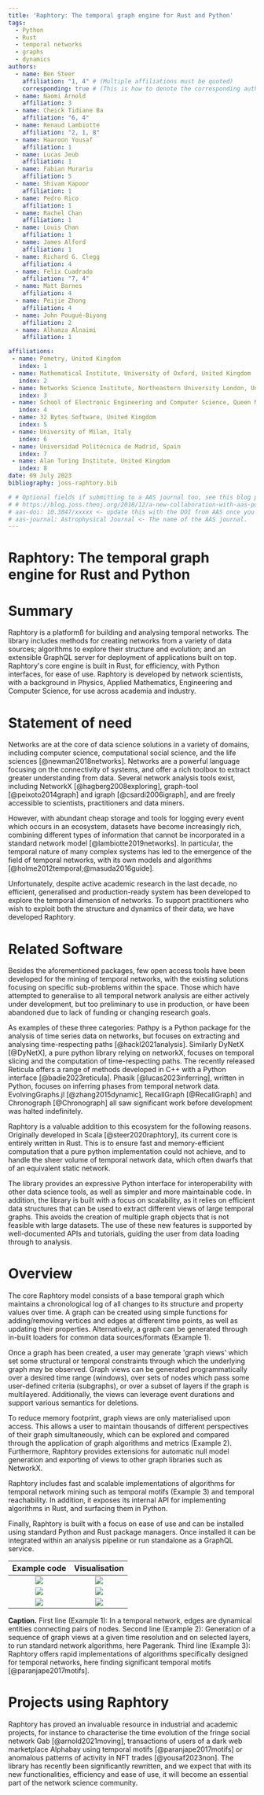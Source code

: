 ```yaml
---
title: 'Raphtory: The temporal graph engine for Rust and Python'
tags:
  - Python
  - Rust
  - temporal networks
  - graphs
  - dynamics
authors:
  - name: Ben Steer
    affiliation: "1, 4" # (Multiple affiliations must be quoted)
    corresponding: true # (This is how to denote the corresponding author)
  - name: Naomi Arnold
    affiliation: 3
  - name: Cheick Tidiane Ba
    affiliation: "6, 4"
  - name: Renaud Lambiotte
    affiliation: "2, 1, 8"
  - name: Haaroon Yousaf
    affiliation: 1
  - name: Lucas Jeub
    affiliation: 1
  - name: Fabian Murariu
    affiliation: 5
  - name: Shivam Kapoor
    affiliation: 1
  - name: Pedro Rico
    affiliation: 1
  - name: Rachel Chan
    affiliation: 1
  - name: Louis Chan
    affiliation: 1
  - name: James Alford
    affiliation: 1
  - name: Richard G. Clegg
    affiliation: 4
  - name: Felix Cuadrado
    affiliation: "7, 4"
  - name: Matt Barnes
    affiliation: 4
  - name: Peijie Zhong
    affiliation: 4
  - name: John Pougué-Biyong
    affiliation: 2
  - name: Alhamza Alnaimi
    affiliation: 1

affiliations:
 - name: Pometry, United Kingdom
   index: 1
 - name: Mathematical Institute, University of Oxford, United Kingdom
   index: 2
 - name: Networks Science Institute, Northeastern University London, United Kingdom
   index: 3
 - name: School of Electronic Engineering and Computer Science, Queen Mary University of London, United Kingdom
   index: 4
 - name: 32 Bytes Software, United Kingdom
   index: 5
 - name: University of Milan, Italy
   index: 6
 - name: Universidad Politécnica de Madrid, Spain
   index: 7
 - name: Alan Turing Institute, United Kingdom
   index: 8
date: 09 July 2023 
bibliography: joss-raphtory.bib

# # Optional fields if submitting to a AAS journal too, see this blog post:
# # https://blog.joss.theoj.org/2018/12/a-new-collaboration-with-aas-publishing
# aas-doi: 10.3847/xxxxx <- update this with the DOI from AAS once you know it.
# aas-journal: Astrophysical Journal <- The name of the AAS journal.
---
```

# Raphtory: The temporal graph engine for Rust and Python

# Summary

Raphtory is a platformß for building and analysing temporal networks. The library includes methods for creating networks from a variety of data sources; algorithms to explore their structure and evolution; and an extensible GraphQL server for deployment of applications built on top. Raphtory's core engine is built in Rust, for efficiency, with Python interfaces, for ease of use. Raphtory is developed by network scientists, with a background in Physics, Applied Mathematics, Engineering and Computer Science, for use across academia and industry. 


# Statement of need

Networks are at the core of data science solutions in a variety of domains, including computer science, computational social science, and the life sciences [@newman2018networks]. Networks are a powerful language focusing on the connectivity of systems, and offer a rich toolbox to extract greater understanding from data. Several network analysis tools exist, including NetworkX [@hagberg2008exploring], graph-tool [@peixoto2014graph]  and igraph [@csardi2006igraph], and are freely accessible to scientists, practitioners and data miners. 

However, with abundant cheap storage and tools for logging every event which occurs in an ecosystem, datasets have become increasingly rich, combining different types of information that cannot be incorporated in a standard network model [@lambiotte2019networks]. In particular, the temporal nature of many complex systems has led to the emergence of the field of temporal networks, with its own models and algorithms [@holme2012temporal;@masuda2016guide].

Unfortunately, despite active academic research in the last decade, no efficient, generalised and production-ready system has been developed to explore the temporal dimension of networks. To support practitioners who wish to exploit both the structure and dynamics of their data, we have developed Raphtory.

# Related Software

Besides the aforementioned packages, few open access tools have been developed for the mining of temporal networks, with the existing solutions focusing on specific sub-problems within the space. Those which have attempted to generalise to all temporal network analysis are either actively under development, but too preliminary to use in production, or have been abandoned due to lack of funding or changing research goals. 

As examples of these three categories: Pathpy is a Python package for the analysis of time series data on networks, but focuses on extracting and analysing time-respecting paths [@hackl2021analysis]. Similarly DyNetX [@DyNetX], a pure python library relying on networkX, focuses on temporal slicing and the computation of time-respecting paths. The recently released Reticula offers a range of methods developed in C++ with a Python interface [@badie2023reticula]. Phasik [@lucas2023inferring], written in Python, focuses on inferring phases from temporal network data. EvolvingGraphs.jl [@zhang2015dynamic], RecallGraph [@RecallGraph] and Chronograph [@Chronograph] all saw significant work before development was halted indefinitely.

Raphtory is a valuable addition to this ecosystem for the following reasons. Originally developed in Scala [@steer2020raphtory], its current core is entirely written in Rust. This is to ensure fast and memory-efficient computation that a pure python implementation could not achieve, and to handle the sheer volume of temporal network data, which often dwarfs that of an equivalent static network.

The library provides an expressive Python interface for interoperability with other data science tools, as well as simpler and more maintainable code. In addition, the library is built with a focus on scalability, as it relies on efficient data structures that can be used to extract different views of large temporal graphs. This avoids the creation of multiple graph objects that is not feasible with large datasets. The use of these new features is supported by well-documented APIs and tutorials, guiding the user from data loading through to analysis.


# Overview

The core Raphtory model consists of a base temporal graph which maintains a chronological log of all changes to its structure and property values over time. A graph can be created using simple functions for adding/removing vertices and edges at different time points, as well as updating their properties. Alternatively, a graph can be generated through in-built loaders for common data sources/formats (Example 1). 

Once a graph has been created, a user may generate 'graph views' which set some structural or temporal constraints through which the underlying graph may be observed. Graph views can be generated programmatically over a desired time range (windows), over sets of nodes which pass some user-defined criteria (subgraphs), or over a subset of layers if the graph is multilayered. Additionally, the views can leverage event durations and support various semantics for deletions.

To reduce memory footprint, graph views are only materialised upon access. This allows a user to maintain thousands of different perspectives of their graph simultaneously, which can be explored and compared through the application of graph algorithms and metrics (Example 2). Furthermore, Raphtory provides extensions for automatic null model generation and exporting of views to other graph libraries such as NetworkX.   

Raphtory includes fast and scalable implementations of algorithms for temporal network mining such as temporal motifs (Example 3) and temporal reachability. In addition, it exposes its internal API for implementing algorithms in Rust, and surfacing them in Python.

Finally, Raphtory is built with a focus on ease of use and can be installed using standard Python and Rust package managers. Once installed it can be integrated within an analysis pipeline or run standalone as a GraphQL service.


 Example code             |  Visualisation
:-------------------------:|:-------------------------:
![](https://hackmd.io/_uploads/ryHcEp6vn.png)|![](https://hackmd.io/_uploads/BJhzditwn.png)
![](https://hackmd.io/_uploads/B19CM6pvn.png)|![](https://hackmd.io/_uploads/ryNb_RTPh.png)
![](https://hackmd.io/_uploads/r1u8LTpvn.png)|![](https://hackmd.io/_uploads/HJb3uAgv2.png)
**Caption.** First line (Example 1): In a temporal network, edges are dynamical entities connecting pairs of nodes. Second line (Example 2): Generation of a sequence of graph views at a given time resolution and on selected layers, to run standard network algorithms, here Pagerank. Third line (Example 3): Raphtory  offers rapid implementations of algorithms specifically designed for temporal networks, here finding significant temporal motifs [@paranjape2017motifs].

# Projects using Raphtory

Raphtory has proved an invaluable resource in industrial and academic projects, for instance to characterise the time evolution of the fringe social network Gab [@arnold2021moving], transactions of users of a dark web marketplace Alphabay using temporal motifs [@paranjape2017motifs] or anomalous patterns of activity in NFT trades [@yousaf2023non]. The library has recently been significantly rewritten, and we expect that with its new functionalities, efficiency and ease of use, it will become an essential part of the network science community.
